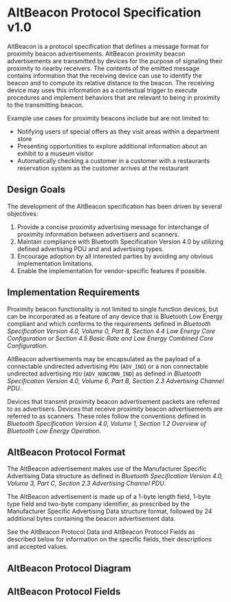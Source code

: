 

# AltBeacon Protocol Specification v1.0


AltBeacon is a protocol specification that defines a message format for proximity beacon advertisements. AltBeacon proximity beacon advertisements are transmitted by devices for the purpose of signaling their proximity to nearby receivers. The contents of the emitted message contains information that the receiving device can use to identify the beacon and to compute its relative distance to the beacon. The receiving device may uses this information as a contextual trigger to execute procedures and implement behaviors that are relevant to being in proximity to the transmitting beacon.

Example use cases for proximity beacons include but are not limited to:

* Notifying users of special offers as they visit areas within a department store
* Presenting opportunities to explore additional information about an exhibit to a museum visitor
* Automatically checking a customer in a customer with a restaurants reservation system as the customer arrives at the restaurant


## Design Goals
The development of the AltBeacon specification has been driven by several objectives:

1. Provide a concise proximity advertising message for interchange of proximity information between advertisers and scanners.
1. Maintain compliance with Bluetooth Specification Version 4.0 by utilizing defined advertising PDU and and advertising types.
1. Encourage adoption by all interested parties by avoiding any obvious implementation limitations.
1. Enable the implementation for vendor-specific features if possible.


## Implementation Requirements
Proximity beacon functionality is not limited to single function devices, but can be incorporated as a feature of any device that is Bluetooth Low Energy compliant and which conforms to the requirements defined in _Bluetooth Specification Version 4.0, Volume 0, Part B, Section 4.4 Low Energy Core Configuration or Section 4.5 Basic Rate and Low Energy Combined Core Configuration_.

AltBeacon advertisements may be encapsulated as the payload of a connectable undirected advertising `PDU` (`ADV_IND`) or a non connectable undirected advertising `PDU` (`ADV_NONCONN_IND`) as defined in _Bluetooth Specification Version 4.0, Volume 6, Part B, Section 2.3 Advertising Channel PDU_.

Devices that transmit proximity beacon advertisement packets are referred to as advertisers.  Devices that receive proximity beacon advertisements are referred to as scanners. These roles follow the conventions defined in _Bluetooth Specification Version 4.0, Volume 1, Section 1.2 Overview of Bluetooth Low Energy Operation_.


## AltBeacon Protocol Format

The AltBeacon advertisement makes use of the Manufacturer Specific Advertising Data structure as defined in _Bluetooth Specification Version 4.0, Volume 3, Part C, Section 2.3 Advertising Channel PDU_.

The AltBeacon advertisement is made up of a 1-byte length field, 1-byte type field and two-byte company identifier, as prescribed by the Manufacturer Specific Advertising Data structure format, followed by 24 additional bytes containing the beacon advertisement data.

See the AltBeacon Protocol Data and AltBeacon Protocol Fields as described below for information on the specific fields, their descriptions and accepted values.

## AltBeacon Protocol Diagram


## AltBeacon Protocol Fields

